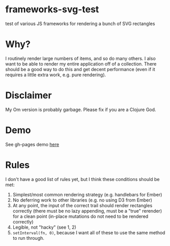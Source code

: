 # frameworks-svg-test
test of various JS frameworks for rendering a bunch of SVG rectangles

# Why?
I routinely render large numbers of items, and so do many others. I also want to be able to render my entire application off of a collection. There should be a good way to do this and get decent performance (even if it requires a little extra work, e.g. pure rendering).

# Disclaimer
My Om version is probably garbage. Please fix if you are a Clojure God.

# Demo
See gh-pages demo [here](http://justinwoo.github.io/frameworks-svg-test)

# Rules

I don't have a good list of rules yet, but I think these conditions should be met:

1. Simplest/most common rendering strategy (e.g. handlebars for Ember)
2. No deferring work to other libraries (e.g. no using D3 from Ember)
3. At any point, the input of the correct trail should render rectangles correctly (there must be no lazy appending, must be a "true" rerender) for a clean point (in-place mutations do not need to be rendered correctly)
4. Legible, not "hacky" (see 1, 2)
5. `setInterval(fn, 0)`, because I want all of these to use the same method to run through.
